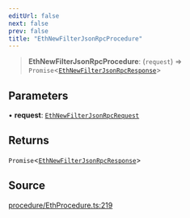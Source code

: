 ```yaml
---
editUrl: false
next: false
prev: false
title: "EthNewFilterJsonRpcProcedure"
---
```


> **EthNewFilterJsonRpcProcedure**: (`request`) => `Promise`\<[`EthNewFilterJsonRpcResponse`](/reference/tevm/procedures-types/type-aliases/ethnewfilterjsonrpcresponse/)\>

## Parameters

• **request**: [`EthNewFilterJsonRpcRequest`](/reference/tevm/procedures-types/type-aliases/ethnewfilterjsonrpcrequest/)

## Returns

`Promise`\<[`EthNewFilterJsonRpcResponse`](/reference/tevm/procedures-types/type-aliases/ethnewfilterjsonrpcresponse/)\>

## Source

[procedure/EthProcedure.ts:219](https://github.com/evmts/tevm-monorepo/blob/main/packages/procedures-types/src/procedure/EthProcedure.ts#L219)
